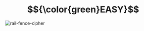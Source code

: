 # $${\color{green}EASY}$$
![rail-fence-cipher](https://user-images.githubusercontent.com/65892342/236641394-8e81db99-6f2b-4f04-a1ea-8d03f0083bf9.svg)
